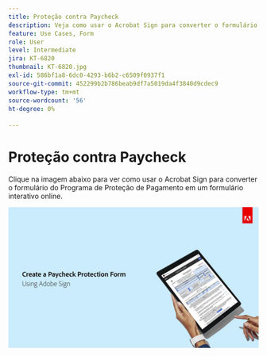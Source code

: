 ```yaml
---
title: Proteção contra Paycheck
description: Veja como usar o Acrobat Sign para converter o formulário do Programa de Proteção de Pagamento em um formulário interativo online
feature: Use Cases, Form
role: User
level: Intermediate
jira: KT-6820
thumbnail: KT-6820.jpg
exl-id: 586bf1a8-6dc0-4293-b6b2-c6509f0937f1
source-git-commit: 452299b2b786beab9df7a5019da4f3840d9cdec9
workflow-type: tm+mt
source-wordcount: '56'
ht-degree: 0%

---
```


# Proteção contra Paycheck

Clique na imagem abaixo para ver como usar o Acrobat Sign para converter o formulário do Programa de Proteção de Pagamento em um formulário interativo online.

[![Passo a Passo Interativo sobre a Captura de Pagamento](../assets/Paycheck.jpg)](https://acrobatusers.com/paycheck-protection-program-resource-hub/walkthrough/)
